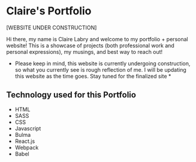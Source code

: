 # Claire's Portfolio

[WEBSITE UNDER CONSTRUCTION]

Hi there, my name is Claire Labry and welcome to my portfolio + personal website! This is a showcase of projects (both professional work and personal expressions), my musings, and best way to reach out!

* Please keep in mind, this website is currently undergoing construction, so what you currently see is rough reflection of me. I will be updating this website as the time goes. Stay tuned for the finalized site *



## Technology used for this Portfolio

- HTML
- SASS
- CSS
- Javascript
- Bulma
- React.js
- Webpack
- Babel


